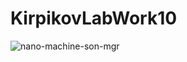 # KirpikovLabWork10
![nano-machine-son-mgr](https://user-images.githubusercontent.com/100131883/170102581-3658dbd9-770c-4544-b101-2e6e2e2a9740.gif)
